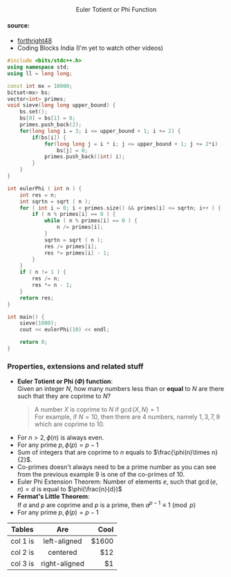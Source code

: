 <center>Euler Totient or Phi Function</center>

#### source: 
* [forthright48](https://forthright48.com/2015/09/euler-totient-or-phi-function.html)
* Coding Blocks India (I'm yet to watch other videos)

```cpp
#include <bits/stdc++.h>
using namespace std;
using ll = long long;

const int mx = 10000;
bitset<mx> bs;
vector<int> primes;
void sieve(long long upper_bound) {
    bs.set();
    bs[0] = bs[1] = 0;
    primes.push_back(2);
    for(long long i = 3; i <= upper_bound + 1; i += 2) {
        if(bs[i]) {
            for(long long j = i * i; j <= upper_bound + 1; j += 2*i)
                bs[j] = 0;
            primes.push_back((int) i);
        }
    }
}

int eulerPhi ( int n ) {
    int res = n;
    int sqrtn = sqrt ( n );
    for ( int i = 0; i < primes.size() && primes[i] <= sqrtn; i++ ) {
        if ( n % primes[i] == 0 ) {
            while ( n % primes[i] == 0 ) {
                n /= primes[i];
            }
            sqrtn = sqrt ( n );
            res /= primes[i];
            res *= primes[i] - 1;
        }
    }
    if ( n != 1 ) {
        res /= n;
        res *= n - 1;
    }
    return res;
}

int main() {
    sieve(1000);
    cout << eulerPhi(10) << endl;

    return 0;
}
```
### Properties, extensions and related stuff
*   **Euler Totient or Phi $(\Phi)$ function**:<br>Given an integer $N$, how many numbers less than or **equal** to $N$ are there such that they are coprime to $N$? 
    > A number $X$ is coprime to $N$ if $\gcd(X, N) = 1$<br>
    > For example, if $N = 10$, then there are $4$ numbers, namely $1,3,7,9$ which are coprime to $10$.
*   For $n>2, \phi(n)$ is always even.
*   For any prime $p, \phi(p)=p-1$
*   Sum of integers that are coprime to $n$ equals to $\frac{\phi(n)\times n}{2}$.
*   Co-primes doesn't always need to be a prime number as you can see from the previous example $9$ is one of the co-primes of $10$.
*   Euler Phi Extension Theorem: Number of elements $e$, such that $\gcd(e,n) = d$ is equal to $\phi(\frac{n}{d})$
*   **Fermat's Little Theorem**:<br>
    If $a$ and $p$ are coprime and $p$ is a prime, then $a^{p-1} \equiv 1 \pmod p$
*   For any prime $p, \phi (p) = p - 1$

| Tables   |      Are      |  Cool |
|----------|:-------------:|------:|
| col 1 is |  left-aligned | $1600 |
| col 2 is |    centered   |   $12 |
| col 3 is | right-aligned |    $1 |

